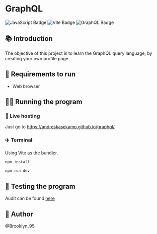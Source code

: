 # GraphQL

![JavaScript Badge](https://img.shields.io/badge/JavaScript-F7DF1E?logo=javascript&logoColor=000&style=flat)
![Vite Badge](https://img.shields.io/badge/Vite-646CFF?logo=vite&logoColor=fff&style=flat)
![GraphQL Badge](https://img.shields.io/badge/GraphQL-E10098?logo=graphql&logoColor=fff&style=plastic)

## 📚 Introduction

The objective of this project is to learn the GraphQL query language, by creating your own profile page.

## 👟 Requirements to run

- Web browser

## 🏃‍♂️ Running the program

### 📡 Live hosting

Just go to <https://andreskasekamp.github.io/graphql/>

### ✈️ Terminal

Using Vite as the bundler.

```bash
npm install
```

```bash
npm run dev
```

## 🧪 Testing the program

Audit can be found [here](https://github.com/01-edu/public/tree/master/subjects/graphql/audit)

## 🤴 Author

@Brooklyn_95

